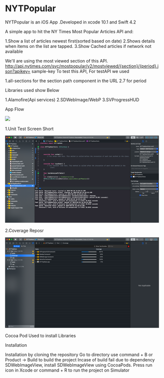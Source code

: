 # NYTPopular

NYTPopular is an iOS App .Developed in xcode 10.1 and Swift 4.2



A simple app to hit the NY Times Most Popular Articles API and:

1.Show a list of articles newest first(sorted based on date)
2.Shows details when items on the list are tapped.
3.Show Cached articles if network not available

We'll are using the most viewed section of this API. http://api.nytimes.com/svc/mostpopular/v2/mostviewed/{section}/{period}.json?apikey= sample-key To test this API, For testAPI we used

1.all-sections for the section path component in the URL
2.7 for period

Libraries used show Below

1.Alamofire(Api services)
2.SDWebImage/WebP
3.SVProgressHUD

App Flow


![](ezgif.com-video-to-gif.gif)


1.Unit Test Screen Short

![](https://github.com/FrancisVimal/NYTPopular/blob/master/Screenshot%202019-03-10%20at%204.33.25%20PM.png)

2.Coverage Reposr

![](https://github.com/FrancisVimal/NYTPopular/blob/master/Screenshot%202019-03-10%20at%203.43.26%20PM.png)

Cocoa Pod Used to install Libraries


Installation

Installation by cloning the repository
Go to directory
use command + B or Product -> Build to build the project
Incase of build fail due to dependency SDWebImageView, install SDWebImageView using CocoaPods.
Press run icon in Xcode or command + R to run the project on Simulator




